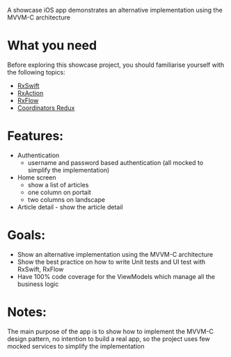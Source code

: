 
A showcase iOS app demonstrates an alternative implementation using the MVVM-C architecture

# What you need
Before exploring this showcase project, you should familiarise yourself with the following topics:

* [RxSwift](https://github.com/ReactiveX/RxSwift)
* [RxAction](https://github.com/RxSwiftCommunity/Action)
* [RxFlow](https://github.com/RxSwiftCommunity/RxFlow)
* [Coordinators Redux](http://khanlou.com/2015/10/coordinators-redux/)

# Features:
* Authentication
  * username and password based authentication (all mocked to simplify the implementation)
* Home screen 
  * show a list of articles
  * one column on portait
  * two columns on landscape
* Article detail - show the article detail

# Goals:
* Show an alternative implementation using the MVVM-C architecture
* Show the best practice on how to write Unit tests and UI test with RxSwift, RxFlow
* Have 100% code coverage for the ViewModels which manage all the business logic

# Notes:
The main purpose of the app is to show how to implement the MVVM-C design pattern, no intention to build a real app, so the project uses few mocked services to simplify the implementation
